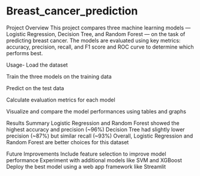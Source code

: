 # Breast_cancer_prediction
Project Overview
This project compares three machine learning models — Logistic Regression, Decision Tree, and Random Forest — on the task of predicting breast cancer. The models are evaluated using key metrics: accuracy, precision, recall, and F1 score and ROC curve to determine which performs best.

Usage-
Load the dataset

Train the three models on the training data

Predict on the test data

Calculate evaluation metrics for each model

Visualize and compare the model performances using tables and graphs


Results Summary
Logistic Regression and Random Forest showed the highest accuracy and precision (~96%)
Decision Tree had slightly lower precision (~87%) but similar recall (~93%)
Overall, Logistic Regression and Random Forest are better choices for this dataset

Future Improvements
Include feature selection to improve model performance
Experiment with additional models like SVM and XGBoost
Deploy the best model using a web app framework like Streamlit
